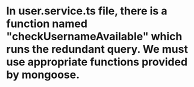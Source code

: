 # In user.service.ts file, there is a function named "checkUsernameAvailable" which runs the redundant query. We must use appropriate functions provided by mongoose.